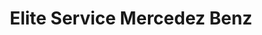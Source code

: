 ---
title: "Elite Service Mercedez Benz"
url: /daytona-beach/elite-service-mercedez-benz/
shop: Autowerkstatt
---